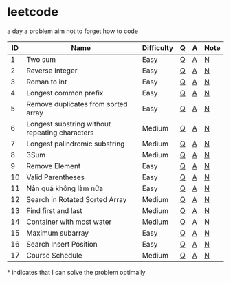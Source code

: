 # leetcode
a day a problem aim not to forget how to code

| ID    | Name | Difficulty | Q | A | Note |
|-------|------|------------|---|---|------|
|  1  | Two sum | Easy | [Q](https://leetcode.com/problems/two-sum/) | [A](/solutions/1.py) | [N](notes/1.txt) |
|  2  | Reverse Integer | Easy | [Q](https://leetcode.com/problems/reverse-integer/) | [A](/solutions/2.py) | [N](notes/2.txt) |
|  3  | Roman to int | Easy | [Q](https://leetcode.com/problems/roman-to-integer/) | [A](/solutions/3.py) | [N](notes/3.txt) |
|  4  | Longest common prefix | Easy | [Q](https://leetcode.com/problems/longest-common-prefix/) | [A](/solutions/4.py) | [N](notes/4.txt) |
|  5  | Remove duplicates from sorted array | Easy | [Q](https://leetcode.com/problems/remove-duplicates-from-sorted-array/) | [A](/solutions/5.py) | [N](notes/5.txt) |
|  6  | Longest substring without repeating characters| Medium | [Q](https://leetcode.com/problems/longest-substring-without-repeating-characters/) | [A](/solutions/6.py) | [N](notes/6.txt) |
|  7  | Longest palindromic substring| Medium | [Q](https://leetcode.com/problems/longest-palindromic-substring/solution/) | [A](/solutions/7.py) | [N](notes/7.txt) |
|  8  | 3Sum | Medium | [Q](https://leetcode.com/problems/3sum/) | [A](/solutions/8.py) | [N](notes/8.txt) |
|  9  | Remove Element | Easy | [Q](https://leetcode.com/problems/remove-element/) | [A](/solutions/9.py) | [N](notes/9.txt) |
| 10  | Valid Parentheses | Easy | [Q](https://leetcode.com/problems/valid-parentheses/) | [A](/solutions/10.py) | [N](notes/10.txt) |
| 11  | Nản quá không làm nữa | Easy | [Q](https://leetcode.com/problems/merge-two-sorted-lists/) | [A](/solutions/11.py) | [N](notes/11.txt) |
| 12  | Search in Rotated Sorted Array | Medium | [Q](https://leetcode.com/problems/search-in-rotated-sorted-array/) | [A](/solutions/12.py) | [N](notes/12.txt) |
| 13  | Find first and last | Medium | [Q](https://leetcode.com/problems/find-first-and-last-position-of-element-in-sorted-array/) | [A](/solutions/13.py) | [N](notes/13.txt) |
| 14  | Container with most water | Medium | [Q](https://leetcode.com/problems/container-with-most-water/) | [A](/solutions/14.py) | [N](notes/14.txt) |
| 15  | Maximum subarray | Easy | [Q](https://leetcode.com/problems/maximum-subarray/) | [A](/solutions/15.py) | [N](notes/15.txt) |
| 16  | Search Insert Position | Easy | [Q](https://leetcode.com/problems/search-insert-position/) | [A](/solutions/16.py) | [N](notes/16.txt) |
| 17  | Course Schedule | Medium | [Q](https://leetcode.com/problems/course-schedule/) | [A](/solutions/17.py) | [N](notes/17.txt) |

\* indicates that I can solve the problem optimally


